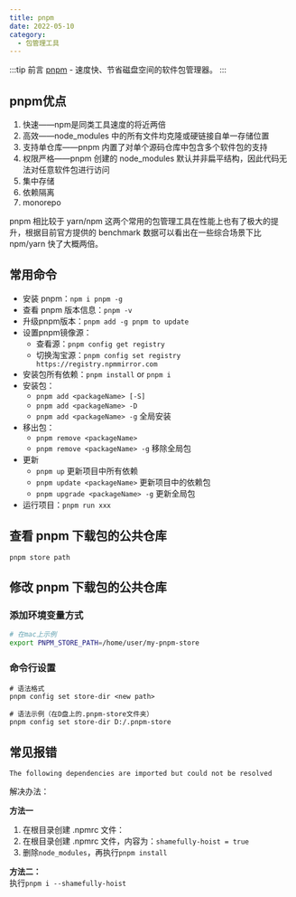 ```yaml
---
title: pnpm
date: 2022-05-10
category:
  - 包管理工具
---
```


<!-- more -->

:::tip 前言
[pnpm](https://www.pnpm.cn/) - 速度快、节省磁盘空间的软件包管理器。
:::



## pnpm优点

1. 快速——npm是同类工具速度的将近两倍
2. 高效——node_modules 中的所有文件均克隆或硬链接自单一存储位置
3. 支持单仓库——pnpm 内置了对单个源码仓库中包含多个软件包的支持
4. 权限严格——pnpm 创建的 node_modules 默认并非扁平结构，因此代码无法对任意软件包进行访问
5. 集中存储
6. 依赖隔离
7. monorepo


pnpm 相比较于 yarn/npm 这两个常用的包管理工具在性能上也有了极大的提升，根据目前官方提供的 benchmark 数据可以看出在一些综合场景下比 npm/yarn 快了大概两倍。


## 常用命令

- 安装 pnpm：`npm i pnpm -g`
- 查看 pnpm 版本信息：`pnpm -v`
- 升级pnpm版本：`pnpm add -g pnpm to update`
- 设置pnpm镜像源：
  - 查看源：`pnpm config get registry`
  - 切换淘宝源：`pnpm config set registry https://registry.npmmirror.com`
- 安装包所有依赖：`pnpm install` or `pnpm i`
- 安装包：
  - `pnpm add <packageName> [-S]`
  - `pnpm add <packageName> -D`
  - `pnpm add <packageName> -g` 全局安装
- 移出包：
  - `pnpm remove <packageName>`
  - `pnpm remove <packageName> -g` 移除全局包
- 更新
  - `pnpm up` 更新项目中所有依赖
  - `pnpm update <packageName>` 更新项目中的依赖包
  - `pnpm upgrade <packageName> -g` 更新全局包
- 运行项目：`pnpm run xxx`

## 查看 pnpm 下载包的公共仓库

```shell
pnpm store path
```

## 修改 pnpm 下载包的公共仓库


### 添加环境变量方式

```bash
# 在mac上示例
export PNPM_STORE_PATH=/home/user/my-pnpm-store
```

### 命令行设置

```shell
# 语法格式
pnpm config set store-dir <new path> 

# 语法示例（在D盘上的.pnpm-store文件夹）
pnpm config set store-dir D:/.pnpm-store
```

## 常见报错

`The following dependencies are imported but could not be resolved`

解决办法：

**方法一**
1. 在根目录创建 .npmrc 文件：
2. 在根目录创建 .npmrc 文件，内容为：`shamefully-hoist = true`
3. 删除`node_modules`，再执行`pnpm install`

**方法二：**\
执行`pnpm i --shamefully-hoist`



